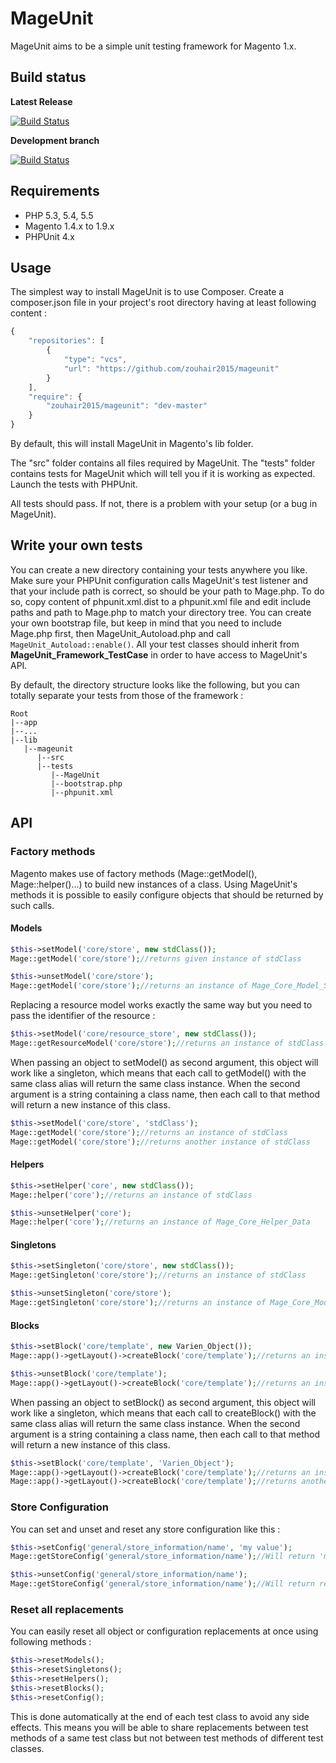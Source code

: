 # MageUnit

MageUnit aims to be a simple unit testing framework for Magento 1.x.

## Build status

**Latest Release**

[![Build Status](https://travis-ci.org/zouhair2015/mageunit.svg?branch=master)](https://travis-ci.org/zouhair2015/mageunit)

**Development branch**

[![Build Status](https://travis-ci.org/zouhair2015/mageunit.svg?branch=devel)](https://travis-ci.org/zouhair2015/mageunit)

## Requirements

- PHP 5.3, 5.4, 5.5
- Magento 1.4.x to 1.9.x
- PHPUnit 4.x

## Usage

The simplest way to install MageUnit is to use Composer.
Create a composer.json file in your project's root directory having at least following content :

```js
{
    "repositories": [
        {
            "type": "vcs",
            "url": "https://github.com/zouhair2015/mageunit"
        }
    ],
    "require": {
        "zouhair2015/mageunit": "dev-master"
    }
}
```

By default, this will install MageUnit in Magento's lib folder.

The "src" folder contains all files required by MageUnit. 
The "tests" folder contains tests for MageUnit which will tell you if it is working as expected.
Launch the tests with PHPUnit.

All tests should pass. If not, there is a problem with your setup (or a bug in MageUnit).

## Write your own tests

You can create a new directory containing your tests anywhere you like. 
Make sure your PHPUnit configuration calls MageUnit's test listener and that your include path is correct, so should be your path to Mage.php.
To do so, copy content of phpunit.xml.dist to a phpunit.xml file and edit include paths and path to Mage.php to match your directory tree.
You can create your own bootstrap file, but keep in mind that you need to include Mage.php first, then MageUnit_Autoload.php and call `MageUnit_Autoload::enable()`.
All your test classes should inherit from **MageUnit_Framework_TestCase** in order to have access to MageUnit's API.

By default, the directory structure looks like the following, but you can totally separate your tests from those of the framework :

    Root
    |--app
    |--...
    |--lib
       |--mageunit
          |--src
          |--tests
             |--MageUnit
             |--bootstrap.php
             |--phpunit.xml

## API

### Factory methods

Magento makes use of factory methods (Mage::getModel(), Mage::helper()...) to build new instances of a class.
Using MageUnit's methods it is possible to easily configure objects that should be returned by such calls.

#### Models

```php
$this->setModel('core/store', new stdClass());
Mage::getModel('core/store');//returns given instance of stdClass
```

```php
$this->unsetModel('core/store');
Mage::getModel('core/store');//returns an instance of Mage_Core_Model_Store
```

Replacing a resource model works exactly the same way but you need to pass the identifier of the resource :

```php
$this->setModel('core/resource_store', new stdClass());
Mage::getResourceModel('core/store');//returns an instance of stdClass
```

When passing an object to setModel() as second argument, this object will work like a singleton, which means that
each call to getModel() with the same class alias will return the same class instance. When the second argument
is a string containing a class name, then each call to that method will return a new instance of this class.

```php
$this->setModel('core/store', 'stdClass');
Mage::getModel('core/store');//returns an instance of stdClass
Mage::getModel('core/store');//returns another instance of stdClass
```

#### Helpers

```php
$this->setHelper('core', new stdClass());
Mage::helper('core');//returns an instance of stdClass
```

```php
$this->unsetHelper('core');
Mage::helper('core');//returns an instance of Mage_Core_Helper_Data
```
 
#### Singletons

```php
$this->setSingleton('core/store', new stdClass());
Mage::getSingleton('core/store');//returns an instance of stdClass
```

```php
$this->unsetSingleton('core/store');
Mage::getSingleton('core/store');//returns an instance of Mage_Core_Model_Store
```
    
#### Blocks

```php
$this->setBlock('core/template', new Varien_Object());
Mage::app()->getLayout()->createBlock('core/template');//returns an instance of Varien_Object and not Mage_Core_Block_Template
```

```php
$this->unsetBlock('core/template');
Mage::app()->getLayout()->createBlock('core/template');//returns an instance of Mage_Core_Block_Template
```

When passing an object to setBlock() as second argument, this object will work like a singleton, which means that
each call to createBlock() with the same class alias will return the same class instance. When the second argument
is a string containing a class name, then each call to that method will return a new instance of this class.

```php
$this->setBlock('core/template', 'Varien_Object');
Mage::app()->getLayout()->createBlock('core/template');//returns an instance of Varien_Object
Mage::app()->getLayout()->createBlock('core/template');//returns another instance of Varien_Object
```

### Store Configuration

You can set and unset and reset any store configuration like this :

```php
$this->setConfig('general/store_information/name', 'my value');
Mage::getStoreConfig('general/store_information/name');//Will return 'my value'
```

```php
$this->unsetConfig('general/store_information/name');
Mage::getStoreConfig('general/store_information/name');//Will return real value
```

### Reset all replacements

You can easily reset all object or configuration replacements at once using following methods :

```php
$this->resetModels();
$this->resetSingletons();
$this->resetHelpers();
$this->resetBlocks();
$this->resetConfig();
```

This is done automatically at the end of each test class to avoid any side effects.
This means you will be able to share replacements between test methods of a same test class but not between
test methods of different test classes.
